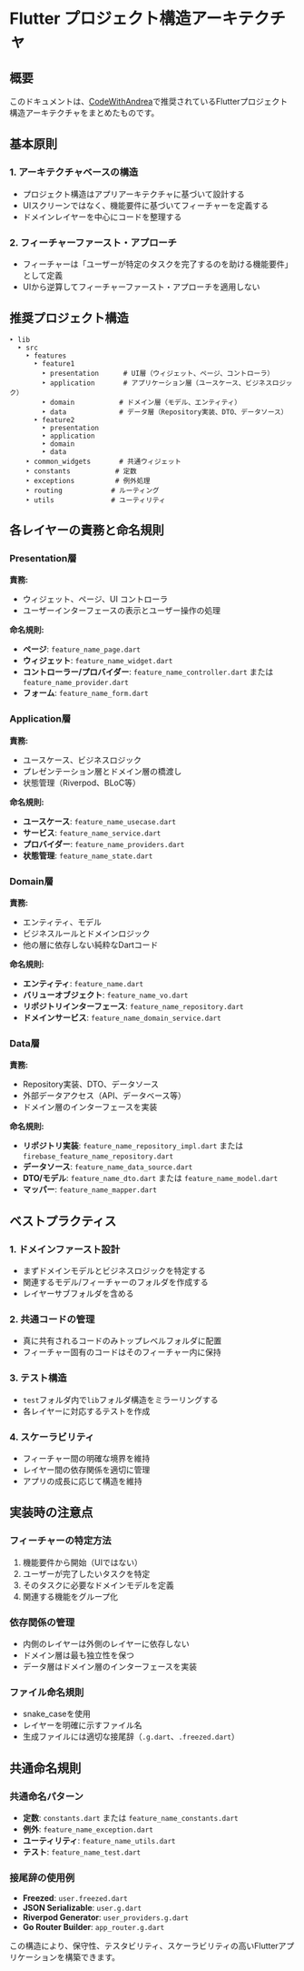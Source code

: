 # Flutter プロジェクト構造アーキテクチャ

## 概要

このドキュメントは、[CodeWithAndrea](https://codewithandrea.com/articles/flutter-project-structure/)で推奨されているFlutterプロジェクト構造アーキテクチャをまとめたものです。

## 基本原則

### 1. アーキテクチャベースの構造

- プロジェクト構造はアプリアーキテクチャに基づいて設計する
- UIスクリーンではなく、機能要件に基づいてフィーチャーを定義する
- ドメインレイヤーを中心にコードを整理する

### 2. フィーチャーファースト・アプローチ

- フィーチャーは「ユーザーが特定のタスクを完了するのを助ける機能要件」として定義
- UIから逆算してフィーチャーファースト・アプローチを適用しない

## 推奨プロジェクト構造

```
‣ lib
  ‣ src
    ‣ features
      ‣ feature1
        ‣ presentation      # UI層（ウィジェット、ページ、コントローラ）
        ‣ application       # アプリケーション層（ユースケース、ビジネスロジック）
        ‣ domain           # ドメイン層（モデル、エンティティ）
        ‣ data             # データ層（Repository実装、DTO、データソース）
      ‣ feature2
        ‣ presentation
        ‣ application
        ‣ domain
        ‣ data
    ‣ common_widgets       # 共通ウィジェット
    ‣ constants           # 定数
    ‣ exceptions          # 例外処理
    ‣ routing            # ルーティング
    ‣ utils              # ユーティリティ
```

## 各レイヤーの責務と命名規則

### Presentation層

**責務:**

- ウィジェット、ページ、UI コントローラ
- ユーザーインターフェースの表示とユーザー操作の処理

**命名規則:**

- **ページ**: `feature_name_page.dart`
- **ウィジェット**: `feature_name_widget.dart`
- **コントローラー/プロバイダー**: `feature_name_controller.dart` または `feature_name_provider.dart`
- **フォーム**: `feature_name_form.dart`

### Application層

**責務:**

- ユースケース、ビジネスロジック
- プレゼンテーション層とドメイン層の橋渡し
- 状態管理（Riverpod、BLoC等）

**命名規則:**

- **ユースケース**: `feature_name_usecase.dart`
- **サービス**: `feature_name_service.dart`
- **プロバイダー**: `feature_name_providers.dart`
- **状態管理**: `feature_name_state.dart`

### Domain層

**責務:**

- エンティティ、モデル
- ビジネスルールとドメインロジック
- 他の層に依存しない純粋なDartコード

**命名規則:**

- **エンティティ**: `feature_name.dart`
- **バリューオブジェクト**: `feature_name_vo.dart`
- **リポジトリインターフェース**: `feature_name_repository.dart`
- **ドメインサービス**: `feature_name_domain_service.dart`

### Data層

**責務:**

- Repository実装、DTO、データソース
- 外部データアクセス（API、データベース等）
- ドメイン層のインターフェースを実装

**命名規則:**

- **リポジトリ実装**: `feature_name_repository_impl.dart` または `firebase_feature_name_repository.dart`
- **データソース**: `feature_name_data_source.dart`
- **DTO/モデル**: `feature_name_dto.dart` または `feature_name_model.dart`
- **マッパー**: `feature_name_mapper.dart`

## ベストプラクティス

### 1. ドメインファースト設計

- まずドメインモデルとビジネスロジックを特定する
- 関連するモデル/フィーチャーのフォルダを作成する
- レイヤーサブフォルダを含める

### 2. 共通コードの管理

- 真に共有されるコードのみトップレベルフォルダに配置
- フィーチャー固有のコードはそのフィーチャー内に保持

### 3. テスト構造

- `test`フォルダ内で`lib`フォルダ構造をミラーリングする
- 各レイヤーに対応するテストを作成

### 4. スケーラビリティ

- フィーチャー間の明確な境界を維持
- レイヤー間の依存関係を適切に管理
- アプリの成長に応じて構造を維持

## 実装時の注意点

### フィーチャーの特定方法

1. 機能要件から開始（UIではない）
2. ユーザーが完了したいタスクを特定
3. そのタスクに必要なドメインモデルを定義
4. 関連する機能をグループ化

### 依存関係の管理

- 内側のレイヤーは外側のレイヤーに依存しない
- ドメイン層は最も独立性を保つ
- データ層はドメイン層のインターフェースを実装

### ファイル命名規則

- snake_caseを使用
- レイヤーを明確に示すファイル名
- 生成ファイルには適切な接尾辞（`.g.dart`、`.freezed.dart`）

## 共通命名規則

### 共通命名パターン

- **定数**: `constants.dart` または `feature_name_constants.dart`
- **例外**: `feature_name_exception.dart`
- **ユーティリティ**: `feature_name_utils.dart`
- **テスト**: `feature_name_test.dart`

### 接尾辞の使用例

- **Freezed**: `user.freezed.dart`
- **JSON Serializable**: `user.g.dart`
- **Riverpod Generator**: `user_providers.g.dart`
- **Go Router Builder**: `app_router.g.dart`

この構造により、保守性、テスタビリティ、スケーラビリティの高いFlutterアプリケーションを構築できます。
